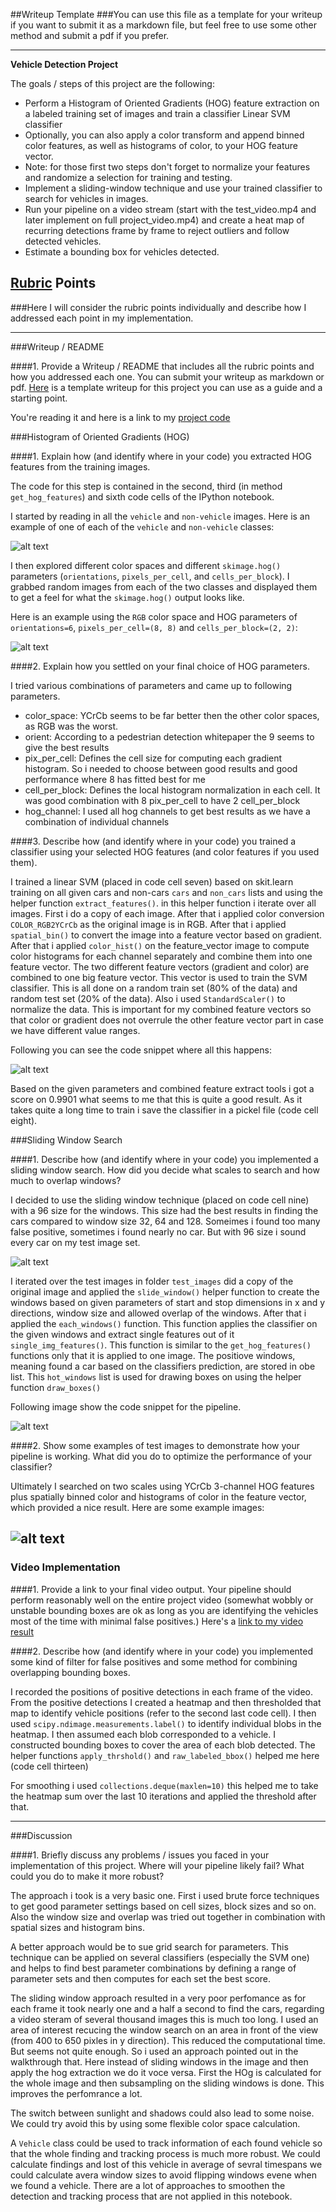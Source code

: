 ##Writeup Template
###You can use this file as a template for your writeup if you want to submit it as a markdown file, but feel free to use some other method and submit a pdf if you prefer.

---

**Vehicle Detection Project**

The goals / steps of this project are the following:

* Perform a Histogram of Oriented Gradients (HOG) feature extraction on a labeled training set of images and train a classifier Linear SVM classifier
* Optionally, you can also apply a color transform and append binned color features, as well as histograms of color, to your HOG feature vector. 
* Note: for those first two steps don't forget to normalize your features and randomize a selection for training and testing.
* Implement a sliding-window technique and use your trained classifier to search for vehicles in images.
* Run your pipeline on a video stream (start with the test_video.mp4 and later implement on full project_video.mp4) and create a heat map of recurring detections frame by frame to reject outliers and follow detected vehicles.
* Estimate a bounding box for vehicles detected.

[//]: # (Image References)
[image1]: car_non_car.png
[image2]: hog_examples.png
[image3]: code_classifier.png
[image4]: windows.png
[image5]: code_windows.png
[image6]: windows_result.png


## [Rubric](https://review.udacity.com/#!/rubrics/513/view) Points
###Here I will consider the rubric points individually and describe how I addressed each point in my implementation.  

---
###Writeup / README

####1. Provide a Writeup / README that includes all the rubric points and how you addressed each one.  You can submit your writeup as markdown or pdf.  [Here](https://github.com/udacity/CarND-Vehicle-Detection/blob/master/writeup_template.md) is a template writeup for this project you can use as a guide and a starting point.  

You're reading it and here is a link to my [project code](https://github.com/mathiasvkaiz/sdcnd-vehicle-detection-and-tracking-p5/blob/master/Vehicle_Detection_And_Tracking.ipynb)

###Histogram of Oriented Gradients (HOG)

####1. Explain how (and identify where in your code) you extracted HOG features from the training images.

The code for this step is contained in the second, third (in method `get_hog_features`) and sixth code cells of the IPython notebook.

I started by reading in all the `vehicle` and `non-vehicle` images.  Here is an example of one of each of the `vehicle` and `non-vehicle` classes:

![alt text][image1]

I then explored different color spaces and different `skimage.hog()` parameters (`orientations`, `pixels_per_cell`, and `cells_per_block`).  I grabbed random images from each of the two classes and displayed them to get a feel for what the `skimage.hog()` output looks like.

Here is an example using the `RGB` color space and HOG parameters of `orientations=6`, `pixels_per_cell=(8, 8)` and `cells_per_block=(2, 2)`:


![alt text][image2]

####2. Explain how you settled on your final choice of HOG parameters.

I tried various combinations of parameters and came up to following parameters.

- color_space: YCrCb seems to be far better then the other color spaces, as RGB was the worst.
- orient: According to a pedestrian detection whitepaper the 9 seems to give the best results
- pix_per_cell: Defines the cell size for computing each gradient histogram. So i needed to choose between good results and good performance where 8 has fitted best for me
- cell_per_block: Defines the local histogram normalization in each cell. It was good combination with 8 pix_per_cell to have 2 cell_per_block
- hog_channel: I used all hog channels to get best results as we have a combination of individual channels


####3. Describe how (and identify where in your code) you trained a classifier using your selected HOG features (and color features if you used them).

I trained a linear SVM (placed in code cell seven) based on skit.learn training on all given cars and non-cars `cars` and `non_cars` lists and using the helper function `extract_features()`. in this helper function i iterate over all images. First i do a copy of each image. After that i applied color conversion `COLOR_RGB2YCrCb` as the original image is in RGB. After that i applied `spatial_bin()` to convert the image into a feature vector based on gradient. After that i applied `color_hist()` on the feature_vector image to compute color histograms for each channel separately and combine them into one feature vector.
The two different feature vectors (gradient and color) are combined to one big feature vector. This vector is used to train the SVM classifier. This is all done on a random train set (80% of the data) and random test set (20% of the data). Also i used `StandardScaler()` to normalize the data. This is important for my combined feature vectors so that color or gradient does not overrule the other feature vector part in case we have different value ranges.

Following you can see the code snippet where all this happens:

![alt text][image3]


Based on the given parameters and combined feature extract tools i got a score on  0.9901 what seems to me that this is quite a good result. As it takes quite a long time to train i save the classifier in a pickel file (code cell eight). 

###Sliding Window Search

####1. Describe how (and identify where in your code) you implemented a sliding window search.  How did you decide what scales to search and how much to overlap windows?

I decided to use the sliding window technique (placed on code cell nine) with a 96 size for the windows. This size had the best results in finding the cars compared to window size 32, 64 and 128. Someimes i found too many false positive, sometimes i found nearly no car. But with 96 size i sound every car on my test image set. 

![alt text][image4]

I iterated over the test images in folder `test_images` did a copy of the original image and applied the `slide_window()` helper function to create the windows based on given parameters of start and stop dimensions in x and y directions, window size and allowed overlap of the windows. After that i applied the `each_windows()` function. This function applies the classifier on the given windows and extract single features out of it `single_img_features()`. This function is similar to the `get_hog_features()` functions only that it is applied to one image. The positiove windows, meaning found a car based on the classifiers prediction, are stored in obe list. This `hot_windows` list is used for drawing boxes on using the helper function `draw_boxes()`

Following image show the code snippet for the pipeline.

![alt text][image5]


####2. Show some examples of test images to demonstrate how your pipeline is working.  What did you do to optimize the performance of your classifier?

Ultimately I searched on two scales using YCrCb 3-channel HOG features plus spatially binned color and histograms of color in the feature vector, which provided a nice result.  Here are some example images:

![alt text][image6]
---

### Video Implementation

####1. Provide a link to your final video output.  Your pipeline should perform reasonably well on the entire project video (somewhat wobbly or unstable bounding boxes are ok as long as you are identifying the vehicles most of the time with minimal false positives.)
Here's a [link to my video result](./output.mp4)


####2. Describe how (and identify where in your code) you implemented some kind of filter for false positives and some method for combining overlapping bounding boxes.

I recorded the positions of positive detections in each frame of the video.  From the positive detections I created a heatmap and then thresholded that map to identify vehicle positions (refer to the second last code cell).  I then used `scipy.ndimage.measurements.label()` to identify individual blobs in the heatmap.  I then assumed each blob corresponded to a vehicle.  I constructed bounding boxes to cover the area of each blob detected.  The helper functions `apply_thrshold()` and `raw_labeled_bbox()` helped me here (code cell thirteen)

For smoothing i used `collections.deque(maxlen=10)` this helped me to take the heatmap sum over the last 10 iterations and applied the threshold after that.

---

###Discussion

####1. Briefly discuss any problems / issues you faced in your implementation of this project.  Where will your pipeline likely fail?  What could you do to make it more robust?

The approach i took is a very basic one. First i used brute force techniques to get good parameter settings based on cell sizes, block sizes and so on. Also the window size and overlap was tried out together in combination with spatial sizes and histogram bins.

A better approach would be to sue grid search for parameters. This technique can be applied on several classifiers (especially the SVM one) and helps to find best parameter combinations by defining a range of parameter sets and then computes for each set the best score.


The sliding window approach resulted in a very poor perfomance as for each frame it took nearly one and a half a second to find the cars, regarding a video steram of several thousand images this is much too long. I used an area of interest recucing the window search on an area in front of the view (from 400 to 650 pixles in y direction). This reduced the computational time. But seems not quite enough. So i used an approach pointed out in the walkthrough that. Here instead of sliding windows in the image and then apply the hog extraction we do it voce versa. First the HOg is calculated for the whole image and then subsampling on the sliding windows is done. This improves the perfomrance a lot.

The switch between sunlight and shadows could also lead to some noise. We could try avoid this by using some flexible color space calculation.

A `Vehicle` class could be used to track information of each found vehicle so that the whole finding and tracking process is much more robust. We could calculate findings and lost of this vehicle in average of sevral timespans we could calculate avera window sizes to avoid flipping windows evene when we found a vehicle. There are a lot of approaches to smoothen the detection and tracking process that are not applied in this notebook.

